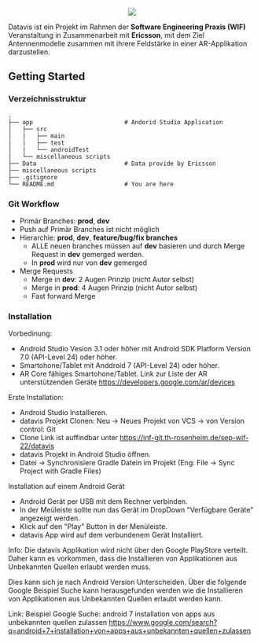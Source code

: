 <p align="center">
  <img src="https://inf-git.th-rosenheim.de/sep-wif-22/datavis/-/wikis/resources/datavis_logo.png" />
</p>

Datavis ist ein Projekt im Rahmen der **Software Engineering Praxis (WIF)** Veranstaltung in Zusammenarbeit mit **Ericsson**, mit dem Ziel Antennenmodelle zusammen mit ihrere Feldstärke in einer AR-Applikation darzustellen.

## Getting Started
### Verzeichnisstruktur
    .
    ├── app                          # Andorid Studio Application
    │   ├── src
    │   |   ├── main
    |   |   ├── test
    │   |   └── androidTest
    |   └── miscellaneous scripts
    ├── Data                         # Data provide by Ericsson
    ├── miscellaneous scripts
    ├── .gitignore
    └── README.md                    # You are here

### Git Workflow
- Primär Branches: **prod**, **dev**
- Push auf Primär Branches ist nicht möglich
- Hierarchie: **prod**, **dev**, **feature/bug/fix branches**
  - ALLE neuen branches müssen auf **dev** basieren und durch Merge Request in **dev** gemerged werden.
  - In **prod** wird nur von **dev** gemerged
- Merge Requests
  - Merge in **dev**: 2 Augen Prinzip (nicht Autor selbst)
  - Merge in **prod**: 4 Augen Prinzip (nicht Autor selbst)
  - Fast forward Merge

### Installation

Vorbedinung: 
- Android Studio Vesion 3.1 oder höher mit Android SDK Platform Version 7.0 (API-Level 24) oder höher.
- Smartohone/Tablet mit Anddroid 7 (API-Level 24) oder höher.  
- AR Core fähiges Smartohone/Tablet. Link zur Liste der AR unterstützenden Geräte  https://developers.google.com/ar/devices

Erste Installation: 
- Android Studio Installieren. 
- datavis Projekt Clonen: Neu -> Neues Projekt von VCS -> von Version control: Git 
- Clone Link ist auffindbar unter https://inf-git.th-rosenheim.de/sep-wif-22/datavis 
- datavis Projekt in Android Studio öffnen. 
- Datei -> Synchronisiere Gradle Datein im Projekt (Eng: File -> Sync Project with Gradle Files)


Installation auf einem Android Gerät
- Android Gerät per USB mit dem Rechner verbinden. 
- In der Meüleiste sollte nun das Gerät im DropDown "Verfügbare Geräte" angezeigt werden. 
- Klick auf den "Play" Button in der Menüleiste. 
- datavis App wird auf dem verbundenem Gerät Installiert. 

Info: 
Die datavis Applikation wird nicht über den Google PlayStore verteilt. 
Daher kann es vorkommen, dass die Installieren von Applikationen aus Unbekannten Quellen erlaubt werden muss.

Dies kann sich je nach Android Version Unterscheiden. 
Über die folgende Google Beispiel Suche kann herausgefunden werden wie 
die Installieren von Applikationen aus Unbekannten Quellen erlaubt werden kann.

Link: Beispiel Google Suche: android 7 installation von apps aus unbekannten quellen zulassen
https://www.google.com/search?q=android+7+installation+von+apps+aus+unbekannten+quellen+zulassen

